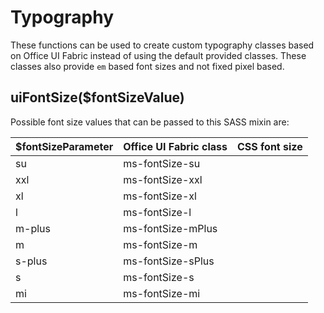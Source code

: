 # Typography
These functions can be used to create custom typography classes based on Office UI Fabric instead of using the default provided classes. These classes also provide `em` based font sizes and not fixed pixel based.

## uiFontSize($fontSizeValue)
Possible font size values that can be passed to this SASS mixin are:

| $fontSizeParameter| Office UI Fabric class | CSS font size |
| ------------- | ------------- | -----:|
| su      | ms-fontSize-su  |  |
| xxl     | ms-fontSize-xxl |    |
| xl      | ms-fontSize-xl  |  |
| l       | ms-fontSize-l   |   |
| m-plus  | ms-fontSize-mPlus | |
| m       | ms-fontSize-m |    |
| s-plus  | ms-fontSize-sPlus |  |
| s       | ms-fontSize-s |  |
| mi      | ms-fontSize-mi | |